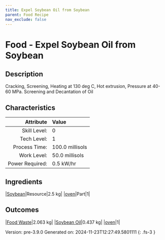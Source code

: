 ```yaml
---
title: Expel Soybean Oil from Soybean
parent: Food Recipe
nav_exclude: false
---
```

# Food - Expel Soybean Oil from Soybean

## Description
 Cracking, Screening, Heating at 130 deg C, Hot extrusion, Pressure at 40-60 MPa. Screening and Decantation of Oil 

## Characteristics

| Attribute      | Value |
|--------:|:------|
|Skill Level:|0|
|Tech Level:|1|
|Process Time:|100.0 millisols|
|Work Level:|50.0 millisols|
|Power Required:|0.5 kW/hr|

## Ingredients

|[Soybean](../resource/soybean.html)|Resource|2.5 kg|
|[oven](../part/oven.html)|Part|1|

## Outcomes

|[Food Waste](../resource/food-waste.html)|2.063 kg|
|[Soybean Oil](../resource/soybean-oil.html)|0.437 kg|
|[oven](../part/oven.html)|1|


Version: pre-3.9.0 Generated on: 2024-11-23T12:27:49.5801111
{: .fs-3 }

